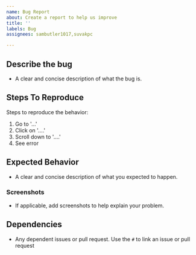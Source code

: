 ```yaml
---
name: Bug Report
about: Create a report to help us improve
title: ''
labels: Bug
assignees: sambutler1017,suvakpc

---
```


## **Describe the bug**
- A clear and concise description of what the bug is.

## **Steps To Reproduce**
Steps to reproduce the behavior:
1. Go to '...'
2. Click on '....'
3. Scroll down to '....'
4. See error

## **Expected Behavior**
- A clear and concise description of what you expected to happen.

### **Screenshots**
- If applicable, add screenshots to help explain your problem.

## **Dependencies**
- Any dependent issues or pull request. Use the `#` to link an issue or pull request
